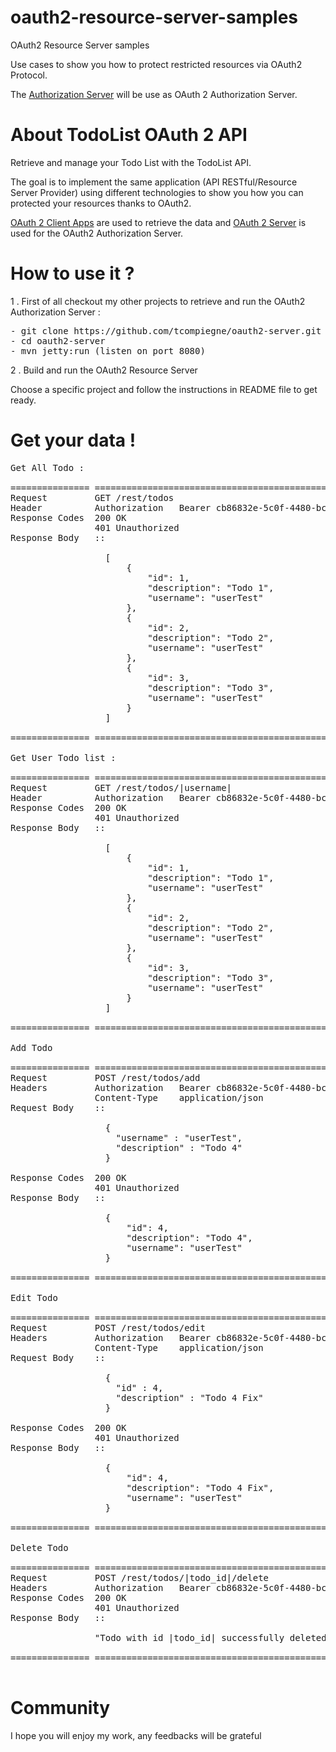 # oauth2-resource-server-samples
OAuth2 Resource Server samples

Use cases to show you how to protect restricted resources via OAuth2 Protocol.

The [Authorization Server](https://github.com/tcompiegne/oauth2-server "Authorization Server") will be use as OAuth 2 Authorization Server.

About TodoList OAuth 2 API
=================================

Retrieve and manage your Todo List with the TodoList API.

The goal is to implement the same application (API RESTful/Resource Server Provider) using different technologies to show you how you can protected your resources thanks to OAuth2.

[OAuth 2 Client Apps](https://github.com/tcompiegne/oauth2-client-samples) are used to retrieve the data and [OAuth 2 Server](https://github.com/tcompiegne/oauth2-server) is used for the OAuth2 Authorization Server.

How to use it ?
=================================

1 . First of all checkout my other projects to retrieve and run the OAuth2 Authorization Server :

<pre>
- git clone https://github.com/tcompiegne/oauth2-server.git
- cd oauth2-server
- mvn jetty:run (listen on port 8080)
</pre>

2 . Build and run the OAuth2 Resource Server

Choose a specific project and follow the instructions in README file to get ready.

Get your data !
=================================

<pre>
Get All Todo :

=============== =================================================
Request         GET /rest/todos
Header          Authorization   Bearer cb86832e-5c0f-4480-bcc9-be0daddd7725 (i.e your access token)
Response Codes  200 OK
                401 Unauthorized
Response Body   ::

                  [
                      {
                          "id": 1,
                          "description": "Todo 1",
                          "username": "userTest"
                      },
                      {
                          "id": 2,
                          "description": "Todo 2",
                          "username": "userTest"
                      },
                      {
                          "id": 3,
                          "description": "Todo 3",
                          "username": "userTest"
                      }
                  ]

=============== =================================================

Get User Todo list :

=============== =================================================
Request         GET /rest/todos/|username|
Header          Authorization   Bearer cb86832e-5c0f-4480-bcc9-be0daddd7725 (i.e your access token)
Response Codes  200 OK
                401 Unauthorized
Response Body   ::

                  [
                      {
                          "id": 1,
                          "description": "Todo 1",
                          "username": "userTest"
                      },
                      {
                          "id": 2,
                          "description": "Todo 2",
                          "username": "userTest"
                      },
                      {
                          "id": 3,
                          "description": "Todo 3",
                          "username": "userTest"
                      }
                  ]

=============== =================================================

Add Todo

=============== =================================================
Request         POST /rest/todos/add
Headers         Authorization   Bearer cb86832e-5c0f-4480-bcc9-be0daddd7725 (i.e your access token)
                Content-Type    application/json
Request Body    ::

                  {
                    "username" : "userTest",
                    "description" : "Todo 4"
                  }
                  
Response Codes  200 OK
                401 Unauthorized
Response Body   ::

                  {
                      "id": 4,
                      "description": "Todo 4",
                      "username": "userTest"
                  }

=============== =================================================

Edit Todo

=============== =================================================
Request         POST /rest/todos/edit
Headers         Authorization   Bearer cb86832e-5c0f-4480-bcc9-be0daddd7725 (i.e your access token)
                Content-Type    application/json
Request Body    ::

                  {
                    "id" : 4,
                    "description" : "Todo 4 Fix"
                  }
                  
Response Codes  200 OK
                401 Unauthorized
Response Body   ::

                  {
                      "id": 4,
                      "description": "Todo 4 Fix",
                      "username": "userTest"
                  }

=============== =================================================

Delete Todo

=============== =================================================
Request         POST /rest/todos/|todo_id|/delete
Headers         Authorization   Bearer cb86832e-5c0f-4480-bcc9-be0daddd7725 (i.e your access token)
Response Codes  200 OK
                401 Unauthorized
Response Body   ::

                "Todo with id |todo_id| successfully deleted"

=============== =================================================

</pre>

Community
===================================

I hope you will enjoy my work, any feedbacks will be grateful
